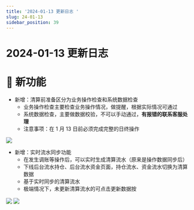 ```yaml
---
title: '2024-01-13 更新日志 '
slug: 24-01-13
sidebar_position: 39
---
```



# 2024-01-13 更新日志 

# 🎉 新功能

- 新增：清算前准备区分为业务操作检查和系统数据检查
    - 业务操作检查主要检查业务操作情况，做提醒，根据实际情况可通过
    - 系统数据检查，主要做数据校验，不可以手动通过，<b>有报错的联系客服处理</b>
    - 注意事项：在 1 月 13 日前必须完成完整的日终操作

<img src="/assets/LbfXbT2aZoqCRzx309yc1JjBnHb.png" src-width="3496" src-height="1734" align="center"/>

- 新增：实时流水同步功能
    - 在发生调账等操作后，可以实时生成清算流水（原来是操作数据同步后）
    - 下线后台流水持仓、后台流水资金页面，持仓流水、资金流水切换为清算数据
    - 基于实时同步的清算流水
    - 极端情况下，未更新清算流水的可点击更新数据按

<img src="/assets/ZLQib4SZ2o93unxIW5icr7cKnhf.png" src-width="3496" src-height="1734" align="center"/>

<img src="/assets/A6xibe10xoIjQux7WQxcRjINnUg.png" src-width="3496" src-height="1734" align="center"/>

